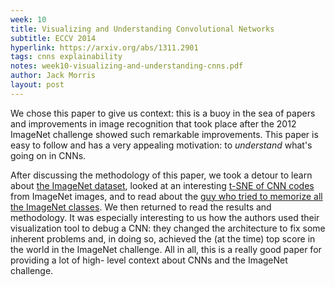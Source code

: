 ```yaml
---
week: 10
title: Visualizing and Understanding Convolutional Networks
subtitle: ECCV 2014
hyperlink: https://arxiv.org/abs/1311.2901
tags: cnns explainability
notes: week10-visualizing-and-understanding-cnns.pdf
author: Jack Morris
layout: post
---
```

We chose this paper to give us context: this is a buoy in the sea of papers and
improvements in image recognition that took place after the 2012 ImageNet
challenge showed such remarkable improvements. This paper is easy to follow and
has a very appealing motivation: to *understand* what's going on in CNNs.

After discussing the methodology of this paper, we took a detour to learn about
[the ImageNet dataset](http://www.image-net.org/), looked at
an interesting [t-SNE of CNN codes](https://cs.stanford.edu/people/karpathy/cnnembed/)
from ImageNet images, and to read about the [guy who tried to memorize all the
ImageNet classes](http://karpathy.github.io/2014/09/02/what-i-learned-from-competing-against-a-convnet-on-imagenet/). We then returned to read the results and methodology. It
was especially interesting to us how the authors used their visualization tool
to debug a CNN: they changed the architecture to fix some inherent problems and,
in doing so, achieved the (at the time) top score in the world in the ImageNet
challenge. All in all, this is a really good paper for providing a lot of high-
level context about CNNs and the ImageNet challenge.
